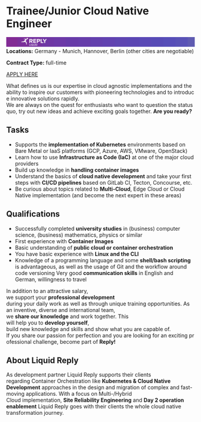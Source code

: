 # **Trainee/Junior Cloud Native Engineer**
![Liquid Reply](../media/LiquidReply.png)
**Locations:** Germany - Munich, Hannover, Berlin (other cities are negotiable)

**Contract Type:** full-time

[APPLY HERE](https://liquidreply.bamboohr.com/jobs/view.php?id=24&source=aWQ9MTQ%3D)

What defines us is our expertise in cloud agnostic implementations and the ability to inspire our customers with pioneering technologies and to introduce innovative solutions rapidly. We are always on the quest for enthusiasts who want to question the status quo, try out new ideas and achieve exciting goals together. **Are you ready?**


## **Tasks**
* Supports the **implementation of Kubernetes** environments based on Bare Metal or IaaS platforms (GCP, Azure, AWS, VMware, OpenStack)  
* Learn how to use **Infrastructure as Code (IaC)** at one of the major cloud providers  
* Build up knowledge in **handling container images**  
* Understand the basics of **cloud native development** and take your first steps with **CI/CD pipelines** based on GitLab CI, Tecton, Concourse, etc.  
* Be curious about topics related to **Multi-Cloud**, Edge Cloud or Cloud Native implementation (and become the next expert in these areas)

## **Qualifications**
* Successfully completed **university studies** in (business) computer science, (business) mathematics, physics or similar  
* First experience with **Container Images**
* Basic understanding of **public cloud or container orchestration**  
* You have basic experience with **Linux and the CLI** 
* Knowledge of a programming language and some **shell/bash scripting** is advantageous, as well as the usage of Git and the workflow around code versioning 
Very good **communication skills** in English and German, willingness to travel

In addition to an attractive salary, we support your **professional development** during your daily work as well as through unique training opportunities. As an inventive, diverse and international team, we **share our knowledge** and work together. This will help you to **develop yourself**, build new knowledge and skills and show what you are capable of. If you share our passion for perfection and you are looking for an exciting professional challenge, become part of **Reply!**
## **About Liquid Reply**

As development partner Liquid Reply supports their clients regarding Container Orchestration like **Kubernetes & Cloud Native Development** approaches in the design and migration of complex and fast-moving applications. With a focus on Multi-/Hybrid Cloud implementation, **Site Reliability Engineering** and **Day 2 operation enablement** Liquid Reply goes with their clients the whole cloud native transformation journey. 